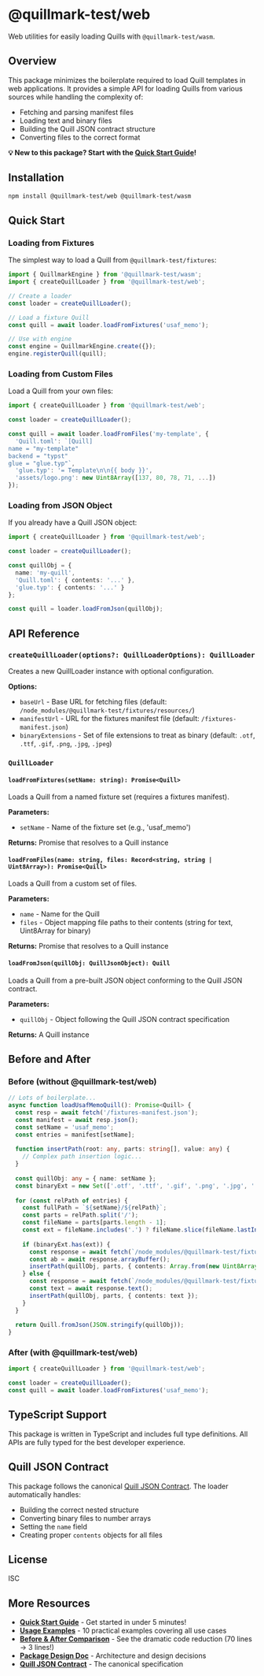# @quillmark-test/web

Web utilities for easily loading Quills with `@quillmark-test/wasm`.

## Overview

This package minimizes the boilerplate required to load Quill templates in web applications. It provides a simple API for loading Quills from various sources while handling the complexity of:

- Fetching and parsing manifest files
- Loading text and binary files
- Building the Quill JSON contract structure
- Converting files to the correct format

**💡 New to this package? Start with the [Quick Start Guide](QUICKSTART.md)!**

## Installation

```bash
npm install @quillmark-test/web @quillmark-test/wasm
```

## Quick Start

### Loading from Fixtures

The simplest way to load a Quill from `@quillmark-test/fixtures`:

```typescript
import { QuillmarkEngine } from '@quillmark-test/wasm';
import { createQuillLoader } from '@quillmark-test/web';

// Create a loader
const loader = createQuillLoader();

// Load a fixture Quill
const quill = await loader.loadFromFixtures('usaf_memo');

// Use with engine
const engine = QuillmarkEngine.create({});
engine.registerQuill(quill);
```

### Loading from Custom Files

Load a Quill from your own files:

```typescript
import { createQuillLoader } from '@quillmark-test/web';

const loader = createQuillLoader();

const quill = await loader.loadFromFiles('my-template', {
  'Quill.toml': `[Quill]
name = "my-template"
backend = "typst"
glue = "glue.typ"`,
  'glue.typ': '= Template\n\n{{ body }}',
  'assets/logo.png': new Uint8Array([137, 80, 78, 71, ...])
});
```

### Loading from JSON Object

If you already have a Quill JSON object:

```typescript
import { createQuillLoader } from '@quillmark-test/web';

const loader = createQuillLoader();

const quillObj = {
  name: 'my-quill',
  'Quill.toml': { contents: '...' },
  'glue.typ': { contents: '...' }
};

const quill = loader.loadFromJson(quillObj);
```

## API Reference

### `createQuillLoader(options?: QuillLoaderOptions): QuillLoader`

Creates a new QuillLoader instance with optional configuration.

**Options:**
- `baseUrl` - Base URL for fetching files (default: `/node_modules/@quillmark-test/fixtures/resources/`)
- `manifestUrl` - URL for the fixtures manifest file (default: `/fixtures-manifest.json`)
- `binaryExtensions` - Set of file extensions to treat as binary (default: `.otf`, `.ttf`, `.gif`, `.png`, `.jpg`, `.jpeg`)

### `QuillLoader`

#### `loadFromFixtures(setName: string): Promise<Quill>`

Loads a Quill from a named fixture set (requires a fixtures manifest).

**Parameters:**
- `setName` - Name of the fixture set (e.g., 'usaf_memo')

**Returns:** Promise that resolves to a Quill instance

#### `loadFromFiles(name: string, files: Record<string, string | Uint8Array>): Promise<Quill>`

Loads a Quill from a custom set of files.

**Parameters:**
- `name` - Name for the Quill
- `files` - Object mapping file paths to their contents (string for text, Uint8Array for binary)

**Returns:** Promise that resolves to a Quill instance

#### `loadFromJson(quillObj: QuillJsonObject): Quill`

Loads a Quill from a pre-built JSON object conforming to the Quill JSON contract.

**Parameters:**
- `quillObj` - Object following the Quill JSON contract specification

**Returns:** A Quill instance

## Before and After

### Before (without @quillmark-test/web)

```typescript
// Lots of boilerplate...
async function loadUsafMemoQuill(): Promise<Quill> {
  const resp = await fetch('/fixtures-manifest.json');
  const manifest = await resp.json();
  const setName = 'usaf_memo';
  const entries = manifest[setName];
  
  function insertPath(root: any, parts: string[], value: any) {
    // Complex path insertion logic...
  }
  
  const quillObj: any = { name: setName };
  const binaryExt = new Set(['.otf', '.ttf', '.gif', '.png', '.jpg', '.jpeg']);
  
  for (const relPath of entries) {
    const fullPath = `${setName}/${relPath}`;
    const parts = relPath.split('/');
    const fileName = parts[parts.length - 1];
    const ext = fileName.includes('.') ? fileName.slice(fileName.lastIndexOf('.')).toLowerCase() : '';
    
    if (binaryExt.has(ext)) {
      const response = await fetch(`/node_modules/@quillmark-test/fixtures/resources/${fullPath}`);
      const ab = await response.arrayBuffer();
      insertPath(quillObj, parts, { contents: Array.from(new Uint8Array(ab)) });
    } else {
      const response = await fetch(`/node_modules/@quillmark-test/fixtures/resources/${fullPath}`);
      const text = await response.text();
      insertPath(quillObj, parts, { contents: text });
    }
  }
  
  return Quill.fromJson(JSON.stringify(quillObj));
}
```

### After (with @quillmark-test/web)

```typescript
import { createQuillLoader } from '@quillmark-test/web';

const loader = createQuillLoader();
const quill = await loader.loadFromFixtures('usaf_memo');
```

## TypeScript Support

This package is written in TypeScript and includes full type definitions. All APIs are fully typed for the best developer experience.

## Quill JSON Contract

This package follows the canonical [Quill JSON Contract](../docs/QUILL_JSON.md). The loader automatically handles:

- Building the correct nested structure
- Converting binary files to number arrays
- Setting the `name` field
- Creating proper `contents` objects for all files

## License

ISC

## More Resources

- **[Quick Start Guide](QUICKSTART.md)** - Get started in under 5 minutes!
- **[Usage Examples](EXAMPLES.md)** - 10 practical examples covering all use cases
- **[Before & After Comparison](../docs/BEFORE_AND_AFTER.md)** - See the dramatic code reduction (70 lines → 3 lines!)
- **[Package Design Doc](../docs/WEB_PACKAGE_DESIGN.md)** - Architecture and design decisions
- **[Quill JSON Contract](../docs/QUILL_JSON.md)** - The canonical specification
